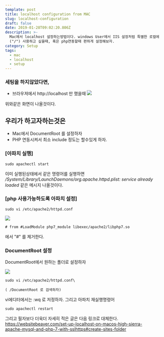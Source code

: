 ```yaml
---
template: post
title: localhost configuration from MAC
slug: localhost-configuration
draft: false
date: 2019-01-28T09:02:20.806Z
description: >-
  Mac에서 localhost 설정하는방법이다. windows User에서 IIS 설정처럼 특별한 로컬에서 간단한 서버설정을해서 절대 path
  ("/") 사용하고 싶을때, 혹은 php연동할때 편하게 설정해보자.
category: Setup
tags:
  - mac
  - localhost
  - setup
---
```

### 세팅을 하지않았다면,

* 브라우져에서 http://localhost 만 했을때
  ![](/media/99c31a3b5bf3c0e02f.png)

위와같은 화면이 나올것이다. 

## 우리가 하고자하는것은

* Mac에서 DocumentRoot 를 설정하자
* PHP 연동시켜서 최소 include 정도는 할수있게 하자.

### \[아파치 실행]

```
sudo apachectl start
```

이미 실행된상태에서 같은 명령어를 실행하면\
_/System/Library/LaunchDaemons/org.apache.httpd.plist: service already loaded_   같은 메시지 나올것이다.

### \[php 사용가능하도록 아파치 설정]

```
sudo vi /etc/apache2/httpd.conf  
```

![](/media/997a693b5bf3c0e103.png)

```
# from #LoadModule php7_module libexec/apache2/libphp7.so
```

에서 "#" 를 제거한다.

### DocumentRoot 설정
 DocumentRoot에서 원하는 폴더로 설정하자

![](/media/99a52e3b5bf3c0e230.png)
```
sudo vi /etc/apache2/httpd.conf\
```
`( /DocumentRoot 로 검색하자)`


vi에디터에서는 :wq  로 저정하자. 
그리고 아파치 재실행명령어

```
sudo apachectl restart
``` 

그리고 필자보다 더욱더 자세히 적은 글은 다음 링크로 대체한다.   
<https://websitebeaver.com/set-up-localhost-on-macos-high-sierra-apache-mysql-and-php-7-with-sslhttps#create-sites-folder>
